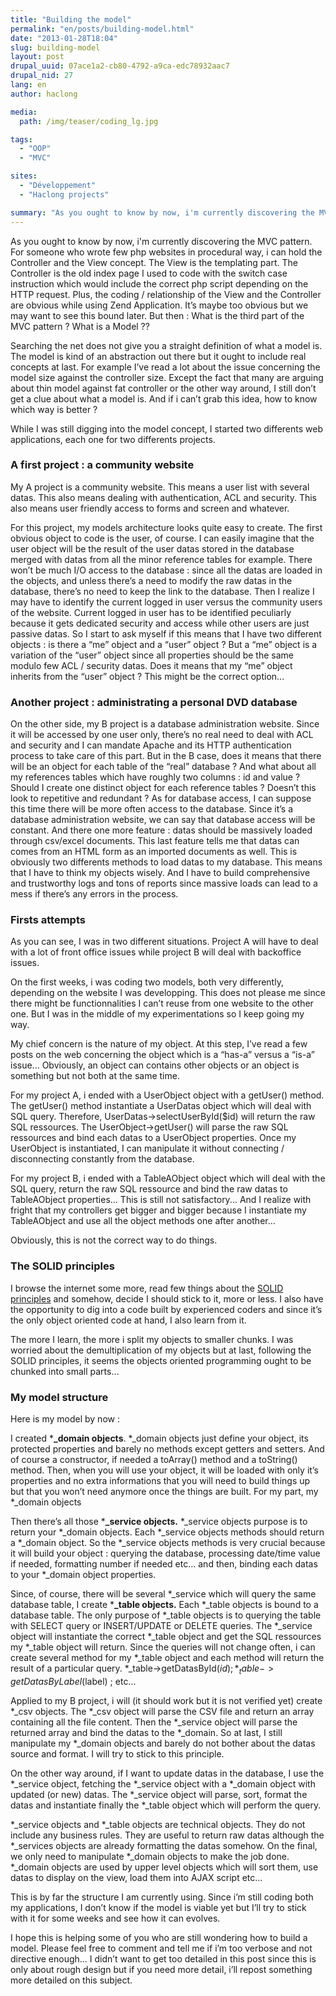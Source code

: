 ```yaml
---
title: "Building the model"
permalink: "en/posts/building-model.html"
date: "2013-01-28T18:04"
slug: building-model
layout: post
drupal_uuid: 07ace1a2-cb80-4792-a9ca-edc78932aac7
drupal_nid: 27
lang: en
author: haclong

media:
  path: /img/teaser/coding_lg.jpg

tags:
  - "OOP"
  - "MVC"

sites:
  - "Développement"
  - "Haclong projects"

summary: "As you ought to know by now, i'm currently discovering the MVC pattern. For someone who wrote few php websites in procedural way, i can hold the Controller and the View concept. The View is the templating part. The Controller is the old index page I used to code with the switch case instruction which would include the correct php script depending on the HTTP request. Plus, the coding / relationship of the View and the Controller are obvious while using Zend Application. It’s maybe too obvious but we may want to see this bound later. But then : What is the third part of the MVC pattern ? What is a Model ??"
---
```


As you ought to know by now, i'm currently discovering the MVC pattern. For someone who wrote few php websites in procedural way, i can hold the Controller and the View concept. The View is the templating part. The Controller is the old index page I used to code with the switch case instruction which would include the correct php script depending on the HTTP request. Plus, the coding / relationship of the View and the Controller are obvious while using Zend Application. It’s maybe too obvious but we may want to see this bound later. But then : What is the third part of the MVC pattern ? What is a Model ??

Searching the net does not give you a straight definition of what a model is. The model is kind of an abstraction out there but it ought to include real concepts at last. For example I’ve read a lot about the issue concerning the model size against the controller size. Except the fact that many are arguing about thin model against fat controller or the other way around, I still don’t get a clue about what a model is. And if i can’t grab this idea, how to know which way is better ?

While I was still digging into the model concept, I started two differents web applications, each one for two differents projects.

### A first project : a community website

My A project is a community website.
This means a user list with several datas.
This also means dealing with authentication, ACL and security.
This also means user friendly access to forms and screen and whatever.

For this project, my models architecture looks quite easy to create.
The first obvious object to code is the user, of course. I can easily imagine that the user object will be the result of the user datas stored in the database merged with datas from all the minor reference tables for example.
There won’t be much I/O access to the database : since all the datas are loaded in the objects, and unless there’s a need to modify the raw datas in the database, there’s no need to keep the link to the database.
Then I realize I may have to identify the current logged in user versus the community users of the website. Current logged in user has to be identified peculiarly because it gets dedicated security and access while other users are just passive datas. So I start to ask myself if this means that I have two different objects : is there a “me” object and a “user” object ? But a “me” object is a variation of the “user” object since all properties should be the same modulo few ACL / security datas. Does it means that my “me” object inherits from the “user” object ? This might be the correct option...

### Another project : administrating a personal DVD database

On the other side, my B project is a database administration website.
Since it will be accessed by one user only, there’s no real need to deal with ACL and security and I can mandate Apache and its HTTP authentication process to take care of this part.
But in the B case, does it means that there will be an object for each table of the “real” database ? And what about all my references tables which have roughly two columns : id and value ? Should I create one distinct object for each reference tables ? Doesn’t this look to repetitive and redundant ?
As for database access, I can suppose this time there will be more often access to the database. Since it’s a database administration website, we can say that database access will be constant.
And there one more feature : datas should be massively loaded through csv/excel documents.
This last feature tells me that datas can comes from an HTML form as an imported documents as well. This is obviously two differents methods to load datas to my database. This means that I have to think my objects wisely. And I have to build comprehensive and trustworthy logs and tons of reports since massive loads can lead to a mess if there’s any errors in the process.

### Firsts attempts

As you can see, I was in two different situations. Project A will have to deal with a lot of front office issues while project B will deal with backoffice issues.

On the first weeks, i was coding two models, both very differently, depending on the website I was developping. This does not please me since there might be functionnalities I can’t reuse from one website to the other one. But I was in the middle of my experimentations so I keep going my way.

My chief concern is the nature of my object. At this step, I’ve read a few posts on the web concerning the object which is a “has-a” versus a “is-a” issue... Obviously, an object can contains other objects or an object is something but not both at the same time.

For my project A, i ended with a UserObject object with a getUser() method.
The getUser() method instantiate a UserDatas object which will deal with SQL query.
Therefore, UserDatas->selectUserById($id) will return the raw SQL ressources.
The UserObject->getUser() will parse the raw SQL ressources and bind each datas to a UserObject properties. Once my UserObject is instantiated, I can manipulate it without connecting / disconnecting constantly from the database.

For my project B, i ended with a TableAObject object which will deal with the SQL query, return the raw SQL ressource and bind the raw datas to TableAObject properties... This is still not satisfactory... And I realize with fright that my controllers get bigger and bigger because I instantiate my TableAObject and use all the object methods one after another...

Obviously, this is not the correct way to do things.

### The SOLID principles

I browse the internet some more, read few things about the <a href="http://en.wikipedia.org/wiki/SOLID" target="_blank">SOLID principles</a> and somehow, decide I should stick to it, more or less. I also have the opportunity to dig into a code built by experienced coders and since it’s the only object oriented code at hand, I also learn from it.

The more I learn, the more i split my objects to smaller chunks. I was worried about the demultiplication of my objects but at last, following the SOLID principles, it seems the objects oriented programming ought to be chunked into small parts...

### My model structure

Here is my model by now :

I created ***_domain objects**.
*_domain objects just define your object, its protected properties and barely no methods except getters and setters. And of course a constructor, if needed a toArray() method and a toString() method. Then, when you will use your object, it will be loaded with only it’s properties and no extra informations that you will need to build things up but that you won’t need anymore once the things are built.
For my part, my *_domain objects

Then there’s all those ***_service objects.**
*_service objects purpose is to return your *_domain objects. Each *_service objects methods should return a *_domain object. So the *_service objects methods is very crucial because it will build your object : querying the database, processing date/time value if needed, formatting number if needed etc... and then, binding each datas to your *_domain object properties.

Since, of course, there will be several *_service which will query the same database table, I create ***_table objects.** 
Each *_table objects is bound to a database table. The only purpose of *_table objects is to querying the table with SELECT query or INSERT/UPDATE or DELETE queries. The *_service object will instantiate the correct *_table object and get the SQL ressources my *_table object will return.
Since the queries will not change often, i can create several method for my *_table object and each method will return the result of a particular query.
*_table->getDatasById($id) ;
*_table->getDatasByLabel($label) ;
etc...

Applied to my B project, i will (it should work but it is not verified yet) create *_csv objects. The *_csv object will parse the CSV file and return an array containing all the file content. Then the *_service object will parse the returned array and bind the datas to the *_domain. So at last, I still manipulate my *_domain objects and barely do not bother about the datas source and format. I will try to stick to this principle.

On the other way around, if I want to update datas in the database, I use the *_service object, fetching the *_service object with a *_domain object with updated (or new) datas. The *_service object will parse, sort, format the datas and instantiate finally the *_table object which will perform the query.

*_service objects and *_table objects are technical objects. They do not include any business rules. They are useful to return raw datas although the *_services objects are already formatting the datas somehow. On the final, we only need to manipulate *_domain objects to make the job done. *_domain objects are used by upper level objects which will sort them, use datas to display on the view, load them into AJAX script etc...

This is by far the structure I am currently using. Since i’m still coding both my applications, I don’t know if the model is viable yet but I’ll try to stick with it for some weeks and see how it can evolves.

I hope this is helping some of you who are still wondering how to build a model.
Please feel free to comment and tell me if i’m too verbose and not directive enough... I didn’t want to get too detailed in this post since this is only about rough design but if you need more detail, i’ll repost something more detailed on this subject.
